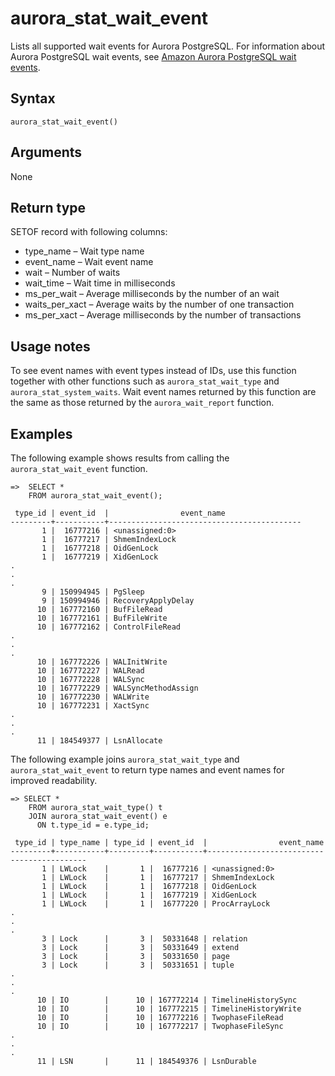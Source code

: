 # aurora\_stat\_wait\_event<a name="aurora_stat_wait_event"></a>

Lists all supported wait events for Aurora PostgreSQL\. For information about Aurora PostgreSQL wait events, see [Amazon Aurora PostgreSQL wait events](AuroraPostgreSQL.Reference.Waitevents.md)\.

## Syntax<a name="aurora_stat_wait_event-syntax"></a>

 

```
aurora_stat_wait_event()
```

## Arguments<a name="aurora_stat_wait_event-arguments"></a>

None

## Return type<a name="aurora_stat_wait_event-return-type"></a>

SETOF record with following columns:
+ type\_name – Wait type name
+ event\_name – Wait event name
+ wait – Number of waits
+ wait\_time – Wait time in milliseconds 
+ ms\_per\_wait – Average milliseconds by the number of an wait
+ waits\_per\_xact – Average waits by the number of one transaction
+ ms\_per\_xact – Average milliseconds by the number of transactions

## Usage notes<a name="aurora_stat_wait_event-usage-notes"></a>

To see event names with event types instead of IDs, use this function together with other functions such as `aurora_stat_wait_type` and `aurora_stat_system_waits`\. Wait event names returned by this function are the same as those returned by the `aurora_wait_report` function\.

## Examples<a name="aurora_stat_wait_event-examples"></a>

The following example shows results from calling the `aurora_stat_wait_event` function\.

```
=>  SELECT * 
    FROM aurora_stat_wait_event();
    
 type_id | event_id  |                event_name
---------+-----------+-------------------------------------------
       1 |  16777216 | <unassigned:0>
       1 |  16777217 | ShmemIndexLock
       1 |  16777218 | OidGenLock
       1 |  16777219 | XidGenLock
.
.
.
       9 | 150994945 | PgSleep
       9 | 150994946 | RecoveryApplyDelay
      10 | 167772160 | BufFileRead
      10 | 167772161 | BufFileWrite
      10 | 167772162 | ControlFileRead
.
.
.
      10 | 167772226 | WALInitWrite
      10 | 167772227 | WALRead
      10 | 167772228 | WALSync
      10 | 167772229 | WALSyncMethodAssign
      10 | 167772230 | WALWrite
      10 | 167772231 | XactSync
.
.
.
      11 | 184549377 | LsnAllocate
```

The following example joins `aurora_stat_wait_type` and `aurora_stat_wait_event` to return type names and event names for improved readability\.

```
=> SELECT *
    FROM aurora_stat_wait_type() t 
    JOIN aurora_stat_wait_event() e 
      ON t.type_id = e.type_id; 

 type_id | type_name | type_id | event_id  |                event_name
---------+-----------+---------+-----------+-------------------------------------------
       1 | LWLock    |       1 |  16777216 | <unassigned:0>
       1 | LWLock    |       1 |  16777217 | ShmemIndexLock
       1 | LWLock    |       1 |  16777218 | OidGenLock
       1 | LWLock    |       1 |  16777219 | XidGenLock
       1 | LWLock    |       1 |  16777220 | ProcArrayLock
.
.
.
       3 | Lock      |       3 |  50331648 | relation
       3 | Lock      |       3 |  50331649 | extend
       3 | Lock      |       3 |  50331650 | page
       3 | Lock      |       3 |  50331651 | tuple
.
.
.
      10 | IO        |      10 | 167772214 | TimelineHistorySync
      10 | IO        |      10 | 167772215 | TimelineHistoryWrite
      10 | IO        |      10 | 167772216 | TwophaseFileRead
      10 | IO        |      10 | 167772217 | TwophaseFileSync
.
.
.
      11 | LSN       |      11 | 184549376 | LsnDurable
```